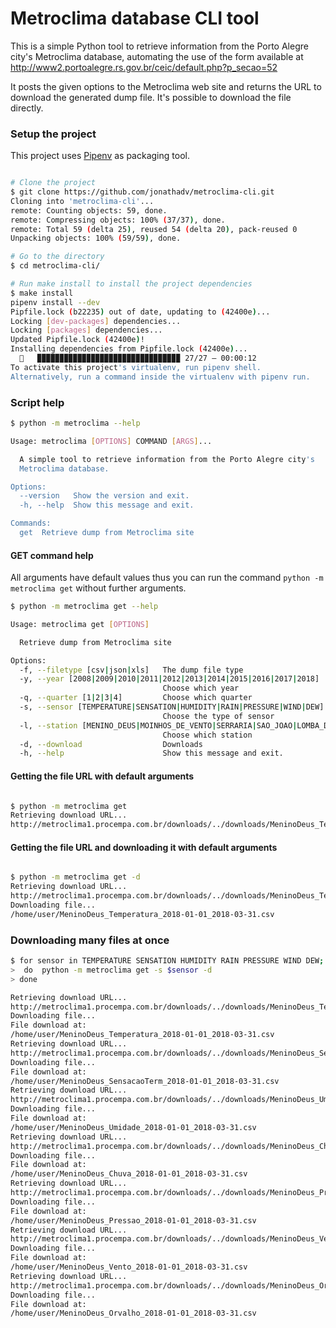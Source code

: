 # Metroclima database CLI tool

This is a simple Python tool to retrieve information from  the Porto Alegre city's Metroclima database, automating the use of the form available at http://www2.portoalegre.rs.gov.br/ceic/default.php?p_secao=52

It posts the given options to the Metroclima web site and returns the URL to download the generated dump file. It's possible to download the file directly.

### Setup the project

This project uses [Pipenv](https://github.com/pypa/pipenv) as packaging tool.

```bash

# Clone the project
$ git clone https://github.com/jonathadv/metroclima-cli.git
Cloning into 'metroclima-cli'...
remote: Counting objects: 59, done.
remote: Compressing objects: 100% (37/37), done.
remote: Total 59 (delta 25), reused 54 (delta 20), pack-reused 0
Unpacking objects: 100% (59/59), done.

# Go to the directory
$ cd metroclima-cli/

# Run make install to install the project dependencies
$ make install
pipenv install --dev
Pipfile.lock (b22235) out of date, updating to (42400e)...
Locking [dev-packages] dependencies...
Locking [packages] dependencies...
Updated Pipfile.lock (42400e)!
Installing dependencies from Pipfile.lock (42400e)...
  🐍   ▉▉▉▉▉▉▉▉▉▉▉▉▉▉▉▉▉▉▉▉▉▉▉▉▉▉▉▉▉▉▉▉ 27/27 — 00:00:12
To activate this project's virtualenv, run pipenv shell.
Alternatively, run a command inside the virtualenv with pipenv run.

```

### Script help

```bash
$ python -m metroclima --help

Usage: metroclima [OPTIONS] COMMAND [ARGS]...

  A simple tool to retrieve information from the Porto Alegre city's
  Metroclima database.

Options:
  --version   Show the version and exit.
  -h, --help  Show this message and exit.

Commands:
  get  Retrieve dump from Metroclima site

```

#### GET command help

All arguments have default values thus you can run the command `python -m metroclima get` without further arguments.

```bash
$ python -m metroclima get --help

Usage: metroclima get [OPTIONS]

  Retrieve dump from Metroclima site

Options:
  -f, --filetype [csv|json|xls]   The dump file type
  -y, --year [2008|2009|2010|2011|2012|2013|2014|2015|2016|2017|2018]
                                  Choose which year
  -q, --quarter [1|2|3|4]         Choose which quarter
  -s, --sensor [TEMPERATURE|SENSATION|HUMIDITY|RAIN|PRESSURE|WIND|DEW]
                                  Choose the type of sensor
  -l, --station [MENINO_DEUS|MOINHOS_DE_VENTO|SERRARIA|SAO_JOAO|LOMBA_DO_PINHEIRO|LAMI|CENTRO_HISTORICO|SARANDI|GLORIA|TRISTEZA]
                                  Choose which station
  -d, --download                  Downloads
  -h, --help                      Show this message and exit.

```

#### Getting the file URL with default arguments
```bash

$ python -m metroclima get
Retrieving download URL...
http://metroclima1.procempa.com.br/downloads/../downloads/MeninoDeus_Temperatura_2018-01-01_2018-03-31.csv

```

#### Getting the file URL and downloading it with default arguments
```bash

$ python -m metroclima get -d
Retrieving download URL...
http://metroclima1.procempa.com.br/downloads/../downloads/MeninoDeus_Temperatura_2018-01-01_2018-03-31.csv
Downloading file...
/home/user/MeninoDeus_Temperatura_2018-01-01_2018-03-31.csv

```

### Downloading many files at once
```bash
$ for sensor in TEMPERATURE SENSATION HUMIDITY RAIN PRESSURE WIND DEW;
>  do  python -m metroclima get -s $sensor -d
> done

Retrieving download URL...
http://metroclima1.procempa.com.br/downloads/../downloads/MeninoDeus_Temperatura_2018-01-01_2018-03-31.csv
Downloading file...
File download at:
/home/user/MeninoDeus_Temperatura_2018-01-01_2018-03-31.csv
Retrieving download URL...
http://metroclima1.procempa.com.br/downloads/../downloads/MeninoDeus_SensacaoTerm_2018-01-01_2018-03-31.csv
Downloading file...
File download at:
/home/user/MeninoDeus_SensacaoTerm_2018-01-01_2018-03-31.csv
Retrieving download URL...
http://metroclima1.procempa.com.br/downloads/../downloads/MeninoDeus_Umidade_2018-01-01_2018-03-31.csv
Downloading file...
File download at:
/home/user/MeninoDeus_Umidade_2018-01-01_2018-03-31.csv
Retrieving download URL...
http://metroclima1.procempa.com.br/downloads/../downloads/MeninoDeus_Chuva_2018-01-01_2018-03-31.csv
Downloading file...
File download at:
/home/user/MeninoDeus_Chuva_2018-01-01_2018-03-31.csv
Retrieving download URL...
http://metroclima1.procempa.com.br/downloads/../downloads/MeninoDeus_Pressao_2018-01-01_2018-03-31.csv
Downloading file...
File download at:
/home/user/MeninoDeus_Pressao_2018-01-01_2018-03-31.csv
Retrieving download URL...
http://metroclima1.procempa.com.br/downloads/../downloads/MeninoDeus_Vento_2018-01-01_2018-03-31.csv
Downloading file...
File download at:
/home/user/MeninoDeus_Vento_2018-01-01_2018-03-31.csv
Retrieving download URL...
http://metroclima1.procempa.com.br/downloads/../downloads/MeninoDeus_Orvalho_2018-01-01_2018-03-31.csv
Downloading file...
File download at:
/home/user/MeninoDeus_Orvalho_2018-01-01_2018-03-31.csv

```
